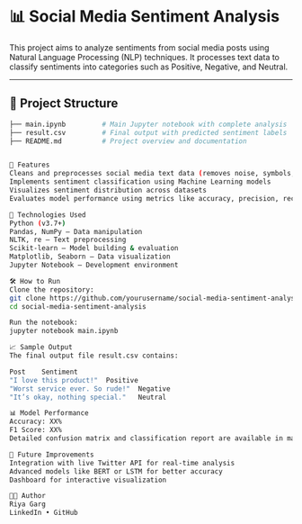 # 📊 Social Media Sentiment Analysis

This project aims to analyze sentiments from social media posts using Natural Language Processing (NLP) techniques. It processes text data to classify sentiments into categories such as Positive, Negative, and Neutral.

---

## 📁 Project Structure

```bash
├── main.ipynb         # Main Jupyter notebook with complete analysis
├── result.csv         # Final output with predicted sentiment labels
├── README.md          # Project overview and documentation


🚀 Features
Cleans and preprocesses social media text data (removes noise, symbols, stopwords, etc.)
Implements sentiment classification using Machine Learning models
Visualizes sentiment distribution across datasets
Evaluates model performance using metrics like accuracy, precision, recall, and F1-score

🧠 Technologies Used
Python (v3.7+)
Pandas, NumPy – Data manipulation
NLTK, re – Text preprocessing
Scikit-learn – Model building & evaluation
Matplotlib, Seaborn – Data visualization
Jupyter Notebook – Development environment

🛠 How to Run
Clone the repository:
git clone https://github.com/yourusername/social-media-sentiment-analysis.git
cd social-media-sentiment-analysis

Run the notebook:
jupyter notebook main.ipynb

📈 Sample Output
The final output file result.csv contains:

Post	Sentiment
"I love this product!"	Positive
"Worst service ever. So rude!"	Negative
"It’s okay, nothing special."	Neutral

📊 Model Performance
Accuracy: XX%
F1 Score: XX%
Detailed confusion matrix and classification report are available in main.ipynb.

🔮 Future Improvements
Integration with live Twitter API for real-time analysis
Advanced models like BERT or LSTM for better accuracy
Dashboard for interactive visualization

👩‍💻 Author
Riya Garg
LinkedIn • GitHub


